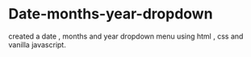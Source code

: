# Date-months-year-dropdown
created a date , months and year dropdown menu using html , css and vanilla javascript.
